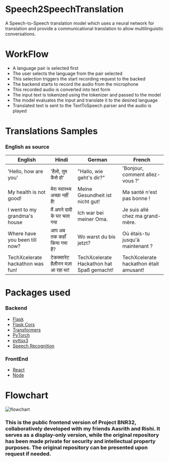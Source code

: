 # Speech2SpeechTranslation
A Speech-to-Speech translation model which uses a neural network for translation and provide a communicational translation to allow multilinguistic conversations.

# WorkFlow

- A language pair is selected first
- The user selects the language from the pair selected
- This selection triggers the start recording request to the backed
- The backend starts to record the audio from the microphone
- This recorded audio is converted into text form
- The input text is tokenized using the tokenizer and passed to the model
- The model evaluates the input and translate it to the desired language
- Translated text is sent to the TextToSpeech parser and the audio is played

# Translations Samples

### English as source
| English                          | Hindi                            | German                                    | French                                 |
| -------------------------------- | -------------------------------- | ----------------------------------------- | -------------------------------------- |
| 'Hello, how are you'             | 'हैलो, तुम कैसे हो'              | "Hallo, wie geht's dir?"                  | 'Bonjour, comment allez-vous ?'        |
| My health is not good!           | मेरा स्वास्थ्य अच्छा नहीं है!    | Meine Gesundheit ist nicht gut!           | Ma santé n'est pas bonne !             |
| I went to my grandma's house     | मैं अपने दादी के घर चला गया      | Ich war bei meiner Oma.                   | Je suis allé chez ma grand-mère.       |
| Where have you been till now?    | आप अब तक कहाँ किया गया है?       | Wo warst du bis jetzt?                    | Où étais-tu jusqu'à maintenant ?       |
| TechXcelerate hackathon was fun! | टेकक्सारेट हैलीनन मज़ा आ रहा था! | TechXcelerate Hackathon hat Spaß gemacht! | TechXcelerate hackathon était amusant! |

# Packages used
### Backend
- [Flask](https://flask.palletsprojects.com/en/stable/)
- [Flask Cors](https://flask-cors.readthedocs.io/en/latest/)
- [Transformers](https://huggingface.co/docs/transformers/v4.17.0/en/index)
- [PyTorch](https://pytorch.org/)
- [pyttsx3](https://pyttsx3.readthedocs.io/en/latest/index.html)
- [Speech Recognition](https://pypi.org/project/SpeechRecognition/)

### FrontEnd
- [React](https://react.dev/)
- [Node](https://nodejs.org/en)

# Flowchart
<img src="imgs" style="align-self: center" alt="flowchart">

### This is the public frontend version of Project BNR32, collaboratively developed with my friends Aasrith and Rishi. It serves as a display-only version, while the original repository has been made private for security and intellectual property purposes. The original repository can be presented upon request if needed.
